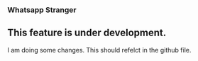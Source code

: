 ### Whatsapp Stranger
## This feature is under development.

I am doing some changes. This should refelct in the github file.
